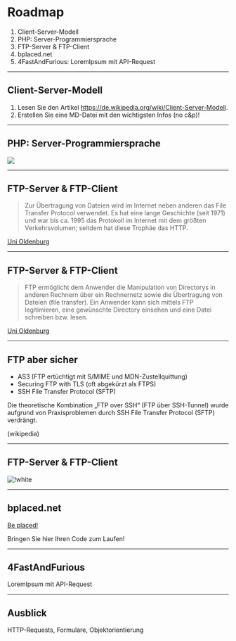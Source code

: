 # Roadmap

1. Client-Server-Modell
1. PHP: Server-Programmiersprache
1. FTP-Server & FTP-Client
1. bplaced.net
1. 4FastAndFurious: LoremIpsum mit API-Request

---

## Client-Server-Modell

1. Lesen Sie den Artikel https://de.wikipedia.org/wiki/Client-Server-Modell.
1. Erstellen Sie eine MD-Datei mit den wichtigsten Infos (no c&p)!

---

## PHP: Server-Programmiersprache

![](https://upload.wikimedia.org/wikipedia/commons/thumb/6/67/PHP_funktionsweise.svg/1920px-PHP_funktionsweise.svg.png)

---

## FTP-Server & FTP-Client

> Zur Übertragung von Dateien wird im Internet neben anderen das File Transfer Protocol verwendet. Es hat eine lange Geschichte (seit 1971) und war bis ca. 1995 das Protokoll im Internet mit dem größten Verkehrsvolumen; seitdem hat diese Trophäe das HTTP.

[Uni Oldenburg](https://einstein.informatik.uni-oldenburg.de/rechnernetze/ftp.htm)

---

## FTP-Server & FTP-Client

> FTP ermöglicht dem Anwender die Manipulation von Directorys in anderen Rechnern über ein Rechnernetz sowie die Übertragung von Dateien (file transfer). Ein Anwender kann sich mittels FTP legitimieren, eine gewünschte Directory einsehen und eine Datei schreiben bzw. lesen.

[Uni Oldenburg](https://einstein.informatik.uni-oldenburg.de/rechnernetze/ftp.htm)

---

## FTP aber sicher

- AS3 (FTP ertüchtigt mit S/MIME und MDN-Zustellquittung)
- Securing FTP with TLS (oft abgekürzt als FTPS)
- SSH File Transfer Protocol (SFTP)

Die theoretische Kombination „FTP over SSH“ (FTP über SSH-Tunnel) wurde aufgrund von Praxisproblemen durch SSH File Transfer Protocol (SFTP) verdrängt.

(wikipedia)

---

## FTP-Server & FTP-Client

![!white ](https://einstein.informatik.uni-oldenburg.de/rechnernetze/Fachinhalte/Texte/Grundlagen/Fehlererkennung/FTP-1.gif)

---

## bplaced.net

[Be placed!](https://bplaced.net)

Bringen Sie hier Ihren Code zum Laufen!

---

## 4FastAndFurious

LoremIpsum mit API-Request

---

## Ausblick

HTTP-Requests, Formulare, Objektorientierung

